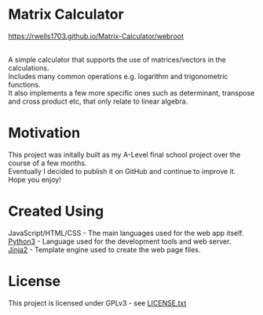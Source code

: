 # Matrix Calculator

https://rwells1703.github.io/Matrix-Calculator/webroot
<br />
<br />

A simple calculator that supports the use of matrices/vectors in the calculations.
<br />
Includes many common operations e.g. logarithm and trigonometric functions.
<br />
It also implements a few more specific ones such as determinant, transpose and cross product etc, that only relate to linear algebra.
<br />


# Motivation

This project was initally built as my A-Level final school project over the course of a few months.
<br />
Eventually I decided to publish it on GitHub and continue to improve it.
<br />
Hope you enjoy!
<br />

# Created Using

JavaScript/HTML/CSS - The main languages used for the web app itself.
<br />
[Python3](https://www.python.org) - Language used for the development tools and web server.
<br />
[Jinja2](https://jinja.palletsprojects.com) - Template engine used to create the web page files.
<br />

# License

This project is licensed under GPLv3 - see [LICENSE.txt](LICENSE.txt)
<br />